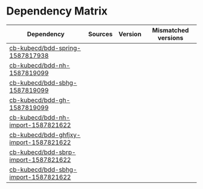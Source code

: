 # Dependency Matrix

Dependency | Sources | Version | Mismatched versions
---------- | ------- | ------- | -------------------
[cb-kubecd/bdd-spring-1587817938](https://github.com/cb-kubecd/bdd-spring-1587817938.git) |  | []() | 
[cb-kubecd/bdd-nh-1587819099](https://github.com/cb-kubecd/bdd-nh-1587819099.git) |  | []() | 
[cb-kubecd/bdd-sbhg-1587819099](https://github.com/cb-kubecd/bdd-sbhg-1587819099.git) |  | []() | 
[cb-kubecd/bdd-gh-1587819099](https://github.com/cb-kubecd/bdd-gh-1587819099.git) |  | []() | 
[cb-kubecd/bdd-nh-import-1587821622](https://github.com/cb-kubecd/bdd-nh-import-1587821622.git) |  | []() | 
[cb-kubecd/bdd-ghfjxy-import-1587821622](https://github.com/cb-kubecd/bdd-ghfjxy-import-1587821622.git) |  | []() | 
[cb-kubecd/bdd-sbrp-import-1587821622](https://github.com/cb-kubecd/bdd-sbrp-import-1587821622.git) |  | []() | 
[cb-kubecd/bdd-sbhg-import-1587821622](https://github.com/cb-kubecd/bdd-sbhg-import-1587821622.git) |  | []() | 
